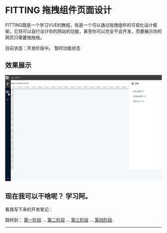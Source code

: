 # FITTING 拖拽组件页面设计

FITTING既是一个学习VUE的教程，有是一个可以通过拖拽组件的可视化设计框架，它将可以自行设计你的网站的功能，甚至你可以完全不会开发，而要展示你的网页只需要拖拖拖。   

目前状态：开发阶段中。   暂时功能状态    
## 效果展示
![拖拽生成组件效果](./snapshot/scetion3_snapshot.gif "拖拽生成组件效果")

## 现在我可以干啥呢？ 学习阿。   
看我写下来的开发笔记：

跳转到： [第一阶段](./README%20section1.md "阶段一") … [第二阶段](./README%20section1.md "阶段二") …  [第三阶段](./README%20section1.md "阶段三") … [第四阶段](./README%20section4.md "阶段四"). 
***